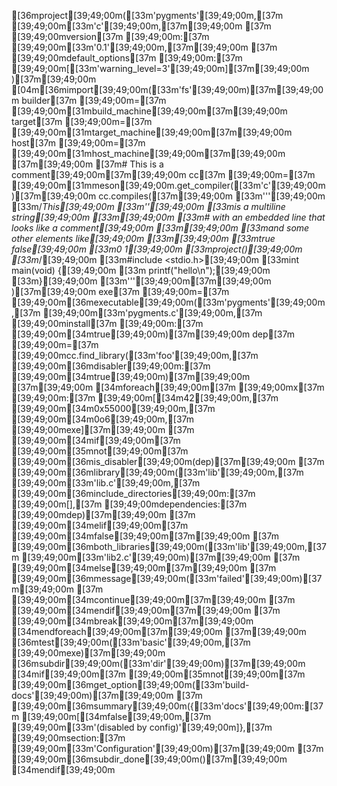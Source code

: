 [36mproject[39;49;00m([33m'pygments'[39;49;00m,[37m [39;49;00m[33m'c'[39;49;00m,[37m[39;49;00m
[37m  [39;49;00mversion[37m [39;49;00m:[37m [39;49;00m[33m'0.1'[39;49;00m,[37m[39;49;00m
[37m  [39;49;00mdefault_options[37m [39;49;00m:[37m [39;49;00m[[33m'warning_level=3'[39;49;00m][37m[39;49;00m
)[37m[39;49;00m
[04m[36mimport[39;49;00m([33m'fs'[39;49;00m)[37m[39;49;00m
builder[37m [39;49;00m=[37m [39;49;00m[31mbuild_machine[39;49;00m[37m[39;49;00m
target[37m [39;49;00m=[37m [39;49;00m[31mtarget_machine[39;49;00m[37m[39;49;00m
host[37m [39;49;00m=[37m [39;49;00m[31mhost_machine[39;49;00m[37m[39;49;00m
[37m[39;49;00m
[37m# This is a comment[39;49;00m[37m[39;49;00m
cc[37m [39;49;00m=[37m [39;49;00m[31mmeson[39;49;00m.get_compiler([33m'c'[39;49;00m)[37m[39;49;00m
cc.compiles([37m[39;49;00m
[33m'''[39;49;00m
[33m/*This[39;49;00m
[33m''[39;49;00m
[33mis a multiline string[39;49;00m
[33m[39;49;00m
[33m# with an embedded line that looks like a comment[39;49;00m
[33m[39;49;00m
[33mand some other elements like[39;49;00m
[33m[39;49;00m
[33mtrue false[39;49;00m
[33m0 1[39;49;00m
[33mproject()[39;49;00m
[33m*/[39;49;00m
[33m#include <stdio.h>[39;49;00m
[33mint main(void) {[39;49;00m
[33m  printf("hello\n");[39;49;00m
[33m}[39;49;00m
[33m'''[39;49;00m[37m[39;49;00m
)[37m[39;49;00m
exe[37m [39;49;00m=[37m [39;49;00m[36mexecutable[39;49;00m([33m'pygments'[39;49;00m,[37m [39;49;00m[33m'pygments.c'[39;49;00m,[37m [39;49;00minstall[37m [39;49;00m:[37m [39;49;00m[34mtrue[39;49;00m)[37m[39;49;00m
dep[37m [39;49;00m=[37m [39;49;00mcc.find_library([33m'foo'[39;49;00m,[37m [39;49;00m[36mdisabler[39;49;00m:[37m [39;49;00m[34mtrue[39;49;00m)[37m[39;49;00m
[37m[39;49;00m
[34mforeach[39;49;00m[37m [39;49;00mx[37m [39;49;00m:[37m [39;49;00m[[34m42[39;49;00m,[37m [39;49;00m[34m0x55000[39;49;00m,[37m [39;49;00m[34m0o6[39;49;00m,[37m [39;49;00mexe][37m[39;49;00m
[37m  [39;49;00m[34mif[39;49;00m[37m [39;49;00m[35mnot[39;49;00m[37m [39;49;00m[36mis_disabler[39;49;00m(dep)[37m[39;49;00m
[37m    [39;49;00m[36mlibrary[39;49;00m([33m'lib'[39;49;00m,[37m [39;49;00m[33m'lib.c'[39;49;00m,[37m [39;49;00m[36minclude_directories[39;49;00m:[37m [39;49;00m[],[37m [39;49;00mdependencies:[37m [39;49;00mdep)[37m[39;49;00m
[37m  [39;49;00m[34melif[39;49;00m[37m [39;49;00m[34mfalse[39;49;00m[37m[39;49;00m
[37m    [39;49;00m[36mboth_libraries[39;49;00m([33m'lib'[39;49;00m,[37m [39;49;00m[33m'lib2.c'[39;49;00m)[37m[39;49;00m
[37m  [39;49;00m[34melse[39;49;00m[37m[39;49;00m
[37m    [39;49;00m[36mmessage[39;49;00m([33m'failed'[39;49;00m)[37m[39;49;00m
[37m    [39;49;00m[34mcontinue[39;49;00m[37m[39;49;00m
[37m  [39;49;00m[34mendif[39;49;00m[37m[39;49;00m
[37m  [39;49;00m[34mbreak[39;49;00m[37m[39;49;00m
[34mendforeach[39;49;00m[37m[39;49;00m
[37m[39;49;00m
[36mtest[39;49;00m([33m'basic'[39;49;00m,[37m [39;49;00mexe)[37m[39;49;00m
[36msubdir[39;49;00m([33m'dir'[39;49;00m)[37m[39;49;00m
[34mif[39;49;00m[37m [39;49;00m[35mnot[39;49;00m[37m [39;49;00m[36mget_option[39;49;00m([33m'build-docs'[39;49;00m)[37m[39;49;00m
[37m  [39;49;00m[36msummary[39;49;00m({[33m'docs'[39;49;00m:[37m [39;49;00m[[34mfalse[39;49;00m,[37m [39;49;00m[33m'(disabled by config)'[39;49;00m]},[37m [39;49;00msection:[37m [39;49;00m[33m'Configuration'[39;49;00m)[37m[39;49;00m
[37m  [39;49;00m[36msubdir_done[39;49;00m()[37m[39;49;00m
[34mendif[39;49;00m
